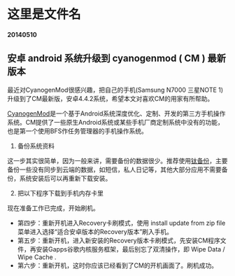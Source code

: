 这里是文件名
==========
#### 20140510
## 安卓 android 系统升级到 cyanogenmod ( CM ) 最新版本

最近对CyanogenMod很感兴趣，把自己的手机(Samsung N7000 三星NOTE 1)升级到了CM最新版，安卓4.4.2系统，希望本文对喜欢CM的用家有所帮助。

[CyanogenMod][1]是一个基于Android系统深度优化、定制、开发的第三方手机操作系统。CM提供了一些原生Android系统或某些手机厂商定制系统中没有的功能，也是第一个使用BFS作任务管理器的手机操作系统。

1. 备份系统资料

这一步其实很简单，因为一般来讲，需要备份的数据很少。推荐使用[钛备份][2]，主要备份一些没有同步到云端的数据，如短信，私人日记等，其他大部分应用不需要备份，系统安装后可以再重新下载安装。

2. 把以下程序下载到手机内存卡里

现在准备工作已完成，开始刷机。

+ 第四步：重新开机进入Recovery卡刷模式，使用 install update from zip file 菜单进入选择“适合安卓版本的Recovery版本”刷入手机。 
+ 第五步：重新开机，进入新安装的Recovery版本卡刷模式，先安装CM程序文件，再安装Gapps谷歌内核服务框架，最后别忘了双清操作，即 Wipe Data / Wipe Cache .
+ 第六步：重新开机，这时你应该已经看到了CM的开机画面了。刷机成功。

[1]:http://www.cyanogenmod.org/ (cyanogenmod)
[2]:http://www.wandoujia.com/apps/com.keramidas.TitaniumBackup (钛备份)
[3]:http://download.cyanogenmod.org/ (download cyanogenmod)
[4]:http://www.teamandroid.com/gapps/ (Google Gapps)
[5]:http://goo.im/devs/philz_touch/CWM_Advanced_Edition (PhilZ Touch Recovery)
[6]:http://odin.website (Download Odin)
